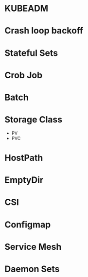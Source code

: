 #  KUBEADM


#    Crash loop backoff

# Stateful Sets

# Crob Job

# Batch


# Storage Class
* PV
* PVC

# HostPath

# EmptyDir

# CSI

# Configmap

# Service Mesh

# Daemon Sets

